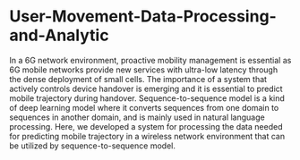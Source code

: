 # User-Movement-Data-Processing-and-Analytic

In a 6G network environment, proactive mobility management is essential as 6G mobile networks provide new services with ultra-low latency through the dense deployment of small cells. The importance of a system that actively controls device handover is emerging and it is essential to predict mobile trajectory during handover. Sequence-to-sequence model is a kind of deep learning model where it converts sequences from one domain to sequences in another domain, and is mainly used in natural language processing. Here, we developed a system for processing the data needed for predicting mobile trajectory in a wireless network environment that can be utilized by sequence-to-sequence model.     
 
